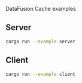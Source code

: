 DataFusion Cache examples

## Server

```bash
cargo run --example server
```

## Client

```bash
cargo run --example client
```
